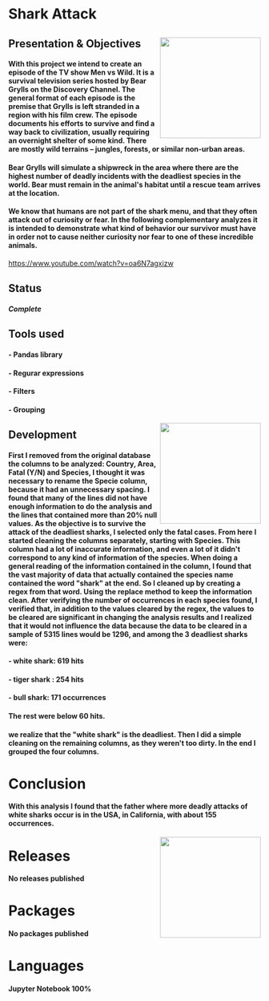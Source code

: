 # Shark Attack

## Presentation & Objectives <img align="right" src="https://tse4.explicit.bing.net/th?id=OIP.W3zik5hAlXb0d9YLWEjcTAHaDf&pid=Api&P=0&w=346&h=164.jpg" alt="" width="201" height="201" />     

 
#### With this project we intend to create an episode of the TV show Men vs Wild. It is a survival television series hosted by Bear Grylls on the Discovery Channel. The general format of each episode is the premise that Grylls is left stranded in a region with his film crew. The episode documents his efforts to survive and find a way back to civilization, usually requiring an overnight shelter of some kind. There are mostly wild terrains – jungles, forests, or similar non-urban areas.
#### Bear Grylls will simulate a shipwreck in the area where there are the highest number of deadly incidents with the deadliest species in the world. Bear must remain in the animal's habitat until a rescue team arrives at the location.
#### We know that humans are not part of the shark menu, and that they often attack out of curiosity or fear. In the following complementary analyzes it is intended to demonstrate what kind of behavior our survivor must have in order not to cause neither curiosity nor fear to one of these incredible animals.

https://www.youtube.com/watch?v=oa6N7agxizw                        



## Status

##### Complete


## Tools used

#### - Pandas library
#### - Regurar expressions
#### - Filters
#### - Grouping


<img align="right" src="https://tse4.mm.bing.net/th?id=OIP.md6AIUrZ7NpkHGMjjio77wHaGB&pid=Api&P=0&w=215&h=176.jpg" alt="" width="201" height="201" /> 

## Development

#### First I removed from the original database the columns to be analyzed: Country, Area, Fatal (Y/N) and Species, I thought it was necessary to rename the Specie column, because it had an unnecessary spacing. I found that many of the lines did not have enough information to do the analysis and the lines that contained more than 20% null values. As the objective is to survive the attack of the deadliest sharks, I selected only the fatal cases. From here I started cleaning the columns separately, starting with Species. This column had a lot of inaccurate information, and even a lot of it didn't correspond to any kind of information of the species. When doing a general reading of the information contained in the column, I found that the vast majority of data that actually contained the species name contained the word "shark" at the end. So I cleaned up by creating a regex from that word. Using the replace method to keep the information clean. After verifying the number of occurrences in each species found, I verified that, in addition to the values ​​cleared by the regex, the values ​​to be cleared are significant in changing the analysis results and I realized that it would not influence the data because the data to be cleared in a sample of 5315 lines would be 1296, and among the 3 deadliest sharks were:

#### - white shark: 619 hits
#### - tiger shark : 254 hits
#### - bull shark: 171 occurrences

#### The rest were below 60 hits.

#### we realize that the "white shark" is the deadliest. Then I did a simple cleaning on the remaining columns, as they weren't too dirty. In the end I grouped the four columns.


# Conclusion

#### With this analysis I found that the father where more deadly attacks of white sharks occur is in the USA, in California, with about 155 occurrences.

<img align="right" src="https://tse4.mm.bing.net/th?id=OIP.OenXsKA8-idaTUbdUVSSFgHaFI&pid=Api&P=0&w=232&h=161.jpg" alt="" width="201" height="201" /> 



# Releases

#### No releases published


# Packages

#### No packages published


# Languages

#### Jupyter Notebook 100%
